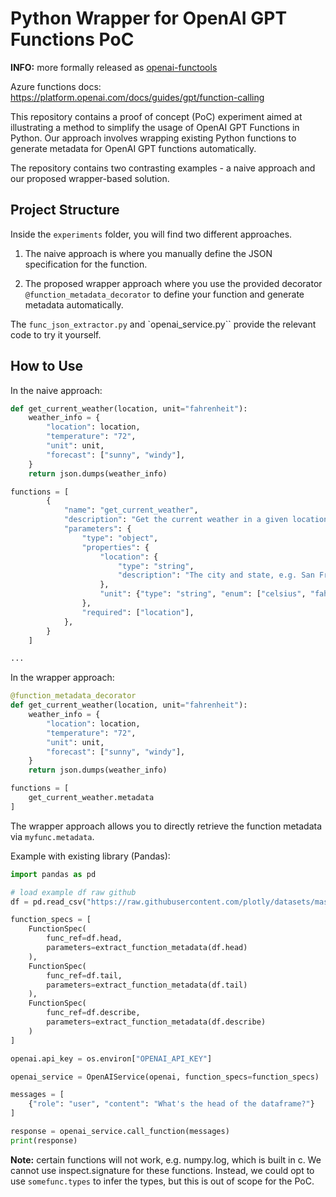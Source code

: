 # Python Wrapper for OpenAI GPT Functions PoC

**INFO:** more formally released as [openai-functools](https://github.com/Jakob-98/openai-functools) 

Azure functions docs: https://platform.openai.com/docs/guides/gpt/function-calling

This repository contains a proof of concept (PoC) experiment aimed at illustrating a method to simplify the usage of OpenAI GPT Functions in Python. Our approach involves wrapping existing Python functions to generate metadata for OpenAI GPT functions automatically. 

The repository contains two contrasting examples - a naive approach and our proposed wrapper-based solution.

## Project Structure

Inside the `experiments` folder, you will find two different approaches.

1. The naive approach is where you manually define the JSON specification for the function.

2. The proposed wrapper approach where you use the provided decorator `@function_metadata_decorator` to define your function and generate metadata automatically.

The `func_json_extractor.py` and `openai_service.py`` provide the relevant code to try it yourself.

## How to Use

In the naive approach:

```python
def get_current_weather(location, unit="fahrenheit"):
    weather_info = {
        "location": location,
        "temperature": "72",
        "unit": unit,
        "forecast": ["sunny", "windy"],
    }
    return json.dumps(weather_info)

functions = [
        {
            "name": "get_current_weather",
            "description": "Get the current weather in a given location",
            "parameters": {
                "type": "object",
                "properties": {
                    "location": {
                        "type": "string",
                        "description": "The city and state, e.g. San Francisco, CA",
                    },
                    "unit": {"type": "string", "enum": ["celsius", "fahrenheit"]},
                },
                "required": ["location"],
            },
        }
    ]

...
```

In the wrapper approach:

```python
@function_metadata_decorator
def get_current_weather(location, unit="fahrenheit"):
    weather_info = {
        "location": location,
        "temperature": "72",
        "unit": unit,
        "forecast": ["sunny", "windy"],
    }
    return json.dumps(weather_info)

functions = [
    get_current_weather.metadata
]
```

The wrapper approach allows you to directly retrieve the function metadata via `myfunc.metadata`.

Example with existing library (Pandas):

```python
import pandas as pd

# load example df raw github
df = pd.read_csv("https://raw.githubusercontent.com/plotly/datasets/master/solar.csv") 

function_specs = [
    FunctionSpec(
        func_ref=df.head,
        parameters=extract_function_metadata(df.head)
    ),
    FunctionSpec(
        func_ref=df.tail,
        parameters=extract_function_metadata(df.tail)
    ),
    FunctionSpec(
        func_ref=df.describe,
        parameters=extract_function_metadata(df.describe)
    )
]

openai.api_key = os.environ["OPENAI_API_KEY"]

openai_service = OpenAIService(openai, function_specs=function_specs)

messages = [
    {"role": "user", "content": "What's the head of the dataframe?"}
]

response = openai_service.call_function(messages)
print(response)
```

**Note:** certain functions will not work, e.g. numpy.log, which is built in c. We cannot use inspect.signature for these functions. Instead, we could opt to use `somefunc.types` to infer the types, but this is out of scope for the PoC.
